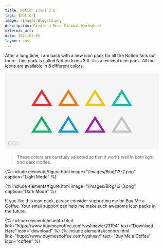 ```yaml
---
title: Notion Icons 3.0
tags: [Notion]
image: /Images/Blog/13.png
description: Create a More Minimal Workspace
external_url: 
date: 2021-03-05
layout: post
---
```

After a long time, I am back with a new icon pack for all the Notion fans out there. This pack is called Notion Icons 3.0. It is a minimal icon pack. All the icons are available in 8 different colors.

![alt text](/Images/Blog/13-1.png "Notion Icons 3.0")

>These colors are carefully selected so that it works well in both light and dark modes.

{% include elements/figure.html image="/Images/Blog/13-2.png" caption="Light Mode" %}

{% include elements/figure.html image="/Images/Blog/13-3.png" caption="Dark Mode" %}

If you like this icon pack, please consider supporting me on Buy Me a Coffee. Your small support can help me make such awesome icon packs in the future.

<p class="text-center">
{% include elements/iconbtn.html link="https://www.buymeacoffee.com/vyshnav/e/23194" text="Download Here" icon="download" %}
{% include elements/iconbtn.html link="https://www.buymeacoffee.com/vyshnav" text="Buy Me a Coffee" icon="coffee" %}
</p>
